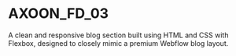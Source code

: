 # AXOON_FD_03
A clean and responsive blog section built using HTML and CSS with Flexbox, designed to closely mimic a premium Webflow blog layout.
